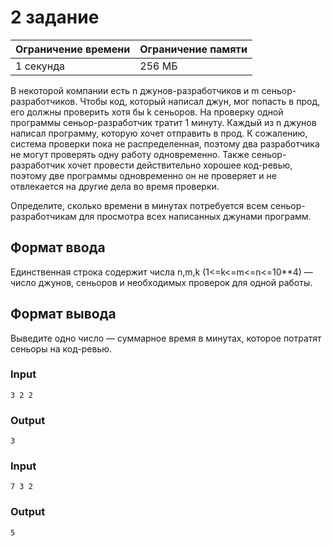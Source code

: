# 2 задание
| Ограничение времени| Ограничение памяти |
|--------------------|--------------------|
| 1 секунда          | 256 МБ             |

В некоторой компании есть n джунов-разработчиков и m сеньор-разработчиков. Чтобы код, который написал джун, мог попасть в прод, его должны проверить хотя бы k сеньоров. 
На проверку одной программы сеньор-разработчик тратит 1 минуту.
Каждый из n джунов написал программу, которую хочет отправить в прод. К сожалению, система проверки пока не распределенная, поэтому два разработчика не могут проверять одну работу одновременно. 
Также сеньор-разработчик хочет провести действительно хорошее код-ревью, поэтому две программы одновременно он не проверяет и не отвлекается на другие дела во время проверки.

Определите, сколько времени в минутах потребуется всем сеньор-разработчикам для просмотра всех написанных джунами программ.

## Формат ввода
Единственная строка содержит числа n,m,k (1<=k<=m<=n<=10**4) — число джунов, сеньоров и необходимых проверок для одной работы.

## Формат вывода
Выведите одно число — суммарное время в минутах, которое потратят сеньоры на код-ревью.

### Input
```text
3 2 2
```

### Output
```text
3
```

### Input
```text
7 3 2
```

### Output
```text
5
```
